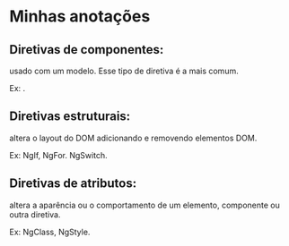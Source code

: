 # Minhas anotações

## Diretivas de componentes:
  usado com um modelo. Esse tipo de diretiva é a mais comum.

Ex: <app-listarPensamentos>.

## Diretivas estruturais: 
  altera o layout do DOM adicionando e removendo elementos DOM.

Ex: NgIf, NgFor. NgSwitch.

## Diretivas de atributos:
  altera a aparência ou o comportamento de um elemento, componente ou outra diretiva.

Ex: NgClass, NgStyle.
